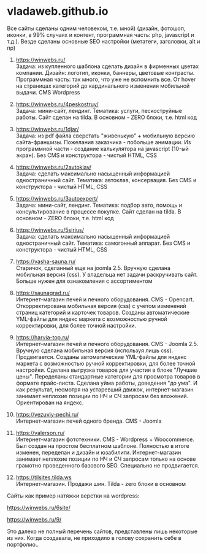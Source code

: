 # vladaweb.github.io
<p>Все сайты сделаны одним человеком, т.е. мной) (дизайн, фотошоп, иконки, в 99% случаях и контент, программная часть: php, javascript и т.д.). Везде сделаны основные SEO настройки (метатеги, заголовки, alt и пр)</p>

<ol>
  <li>
<p><a href="https://winwebs.ru/" target="_blank">https://winwebs.ru/</a><br>
Задача: из купленного шаблона сделать дизайн в фирменных цветах компании. Дизайн: логотип, иконки, баннеры, цветовые контрасты. Программная часть: так много, что уже не вспомнить все. От hover на страницах категорий до кардинального изменения мобильной выдачи. CMS Wordpress</p>
  </li>
  <li>
<p><a href="https://winwebs.ru/4peskostruy/" target="_blank">https://winwebs.ru/4peskostruy/</a><br>
Задача: мини-сайт, лендинг. Тематика: услуги, пескоструйные работы. Сайт сделан на tilda. В основном - ZERO блоки, т.е. html код</p>
  </li>
  <li>
<p><a href="https://winwebs.ru/1djar/" target="_blank">https://winwebs.ru/1djar/</a><br>
Задача: из pdf файла сверстать "живенькую" + мобильную версию сайта-франшизы. Пожелания заказчика - побольше анимации. Из программной части - создание калькулятора на javascript (10-ый экран). Без CMS и конструктора - чистый HTML, CSS</p>
  </li>
  <li>
<p><a href="https://winwebs.ru/2avtoklav/" target="_blank">https://winwebs.ru/2avtoklav/</a><br>
Задача: сделать максимально насыщенный информацией одностраничный сайт. Тематика: автоклав, консервация. Без CMS и конструктора - чистый HTML, CSS</p>
  </li>
  <li>
<p><a href="https://winwebs.ru/3autoexpert/" target="_blank">https://winwebs.ru/3autoexpert/</a><br>
Задача: мини-сайт, лендинг. Тематика: подбор авто, помощь и консультирование в процессе покупке. Сайт сделан на tilda. В основном - ZERO блоки, т.е. html код</p>
  </li>
  <li>
<p><a href="https://winwebs.ru/5sirius/" target="_blank">https://winwebs.ru/5sirius/</a><br>
Задача: сделать максимально насыщенный информацией одностраничный сайт. Тематика: самогонный аппарат. Без CMS и конструктора - чистый HTML, CSS</p>
  </li>
  <li>
<p><a href="https://vasha-sauna.ru/" target="_blank">https://vasha-sauna.ru/</a><br>
Старичок, сделанный еще на joomla 2.5. Вручную сделана мобильная версия (css). У владельца нет задачи раскручивать сайт. Больше нужен для ознакомления с ассортиментом</p>
  </li>
  <li>
<p><a href="https://saunagrad.ru/" target="_blank">https://saunagrad.ru/</a><br>
Интернет-магазин печей и печного оборудования. CMS - Opencart. Откорректирована мобильная версия (css) с учетом изменений страниц категорий и карточек товаров. Созданы автоматические YML-файлы для яндекс маркета с возможностью ручной корректировки, для более точной настройки.</p>
  </li>
  <li>
<p><a href="https://harvia-top.ru/" target="_blank">https://harvia-top.ru/</a><br>
Интернет-магазин печей и печного оборудования. CMS - Joomla 2.5. Вручную сделана мобильная версия (используя лишь css). Продвигается. Созданы автоматические YML-файлы для яндекс маркета с возможностью ручной корректировки, для более точной настройки. Сделана выгрузка товаров для участия в блоке "Лучшие цены". Переделаны стандартные категории для просмотра товаров в формате прайс-листа. Сделана уйма работы, доведения "до ума". И как результат, несмотря на устаревший движок, интернет-магазин занимает неплохие позиции по НЧ и СЧ запросам без вложений. Ориентирован на яндекс. </p>
  </li>
  <li>
<p><a href="https://vezuviy-pechi.ru/" target="_blank">https://vezuviy-pechi.ru/</a><br>
Интернет-магазин печей одного бренда. CMS - Joomla</p>
  </li>
  <li>
<p><a href="https://valerson.ru/" target="_blank">https://valerson.ru/</a><br>
Интернет-магазин фототехники. CMS - Wordpress + Woocommerce. Был создан на простом бесплатном шаблоне. Полностью в итоге изменен, переделан и дизайн и юзабилити. Интернет-магазин занимает неплохие позиции по НЧ и СЧ запросам только на основе грамотно проведенного базового SEO. Специально не продвигается.</p>
  </li>
  <li>
<p><a href="https://tilsites.tilda.ws" target="_blank">https://tilsites.tilda.ws</a><br>
Интернет-магазин. Продажи шин. Tilda - zero блоки в основном</p>
  </li>
</ol>

<p>Сайты как пример натяжки верстки на wordpress:</p>
<p><a href="https://winwebs.ru/9/" target="_blank">https://winwebs.ru/6site/</a>
</p>
<p><a href="https://winwebs.ru/9/" target="_blank">https://winwebs.ru/9/</a>
</p>


<p>Это далеко не полный перечень сайтов, представлены лишь некоторые из них. Когда создавала, не приходило в голову сохранить себе в портфолио.. </p>

